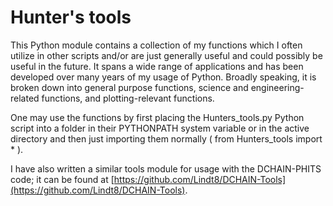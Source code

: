 # Hunter's tools

This Python module contains a collection of my functions which I often utilize in other scripts and/or are just generally useful and could possibly be useful in the future.  It spans a wide range of applications and has been developed over many years of my usage of Python.  Broadly speaking, it is broken down into general purpose functions, science and engineering-related functions, and plotting-relevant functions.

One may use the functions by first placing the Hunters_tools.py Python script into a folder in their PYTHONPATH system variable or in the active directory and then just importing them normally ( from Hunters_tools import * ).

I have also written a similar tools module for usage with the DCHAIN-PHITS code; it can be found at [https://github.com/Lindt8/DCHAIN-Tools](https://github.com/Lindt8/DCHAIN-Tools).
